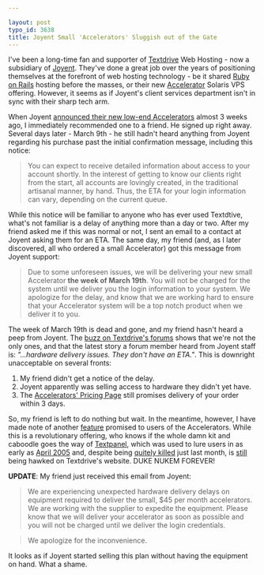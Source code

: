 ```yaml
---

layout: post
typo_id: 3638
title: Joyent Small 'Accelerators' Sluggish out of the Gate
---
```

I've been a long-time fan and supporter of
[Textdrive](http://www.textdrive.com/) Web Hosting - now a subsidiary of
[Joyent](http://www.joyent.com). They've done a great job over the years
of positioning themselves at the forefront of web hosting technology -
be it shared [Ruby on Rails](http://www.rubyonrails.com/) hosting before
the masses, or their new
[Accelerator](http://radiant.joyent.com/accelerator/pricing/) Solaris
VPS offering. However, it seems as if Joyent's client services
department isn't in sync with their sharp tech arm.

When Joyent [announced their new low-end
Accelerators](http://joyeur.com/2007/03/06/accelerators-now-start-at-us45)
almost 3 weeks ago, I immediately recommended one to a friend. He signed
up right away. Several days later - March 9th - he still hadn't heard
anything from Joyent regarding his purchase past the initial
confirmation message, including this notice:

> You can expect to receive detailed information about access to your
> account shortly. In the interest of getting to know our clients right
> from the start, all accounts are lovingly created, in the traditional
> artisanal manner, by hand. Thus, the ETA for your login information
> can vary, depending on the current queue.

While this notice will be familiar to anyone who has ever used
Textdtive, what's not familiar is a delay of anything more than a day or
two. After my friend asked me if this was normal or not, I sent an email
to a contact at Joyent asking them for an ETA. The same day, my friend
(and, as I later discovered, all who ordered a small Accelerator) got
this message from Joyent support:

> Due to some unforeseen issues, we will be delivering your new small
> Accelerator **the week of March 19th**. You will not be charged for
> the system until we deliver you the login information to your system.
> We apologize for the delay, and know that we are working hard to
> ensure that your Accelerator system will be a top notch product when
> we deliver it to you.

The week of March 19th is dead and gone, and my friend hasn't heard a
peep from Joyent. The [buzz on Textdrive's
forums](http://forum.textdrive.com/viewtopic.php?id=14914) shows that
we're not the only ones, and that the latest story a forum member heard
from Joyent staff is: *"...hardware delivery issues. They don't have an
ETA."*. This is downright unacceptable on several fronts:

1.  My friend didn't get a notice of the delay.
2.  Joyent apparently was selling access to hardware they didn't
    yet have.
3.  The [Accelerators' Pricing
    Page](http://radiant.joyent.com/accelerator/pricing/) still promises
    delivery of your order within 3 days.

So, my friend is left to do nothing but wait. In the meantime, however,
I have made note of another
[feature](http://joyeur.com/2007/03/22/joyent-slingshot) promised to
users of the Accelerators. While this is a revolutionary offering, who
knows if the whole damn kit and caboodle goes the way of
[Textpanel](http://www.google.com/search?hl=en&safe=off&q=textpanel+site%3Atextdrive.com&btnG=Search),
which was used to lure users in as early as [April
2005](http://www.loudthinking.com/arc/000444.html) and, despite being
[quitely killed](http://forum.textdrive.com/viewtopic.php?id=14413) just
last month, is [still](http://textdrive.com/faqs/13) being hawked on
Textdrive's website. DUKE NUKEM FOREVER!

**UPDATE**: My friend just received this email from Joyent:

> We are experiencing unexpected hardware delivery delays on equipment
> required to deliver the small, \$45 per month accelerators. We are
> working with the supplier to expedite the equipment. Please know that
> we will deliver your accelerator as soon as possible and you will not
> be charged until we deliver the login credentials.

> We apologize for the inconvenience.

It looks as if Joyent started selling this plan without having the
equipment on hand. What a shame.

